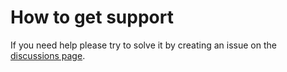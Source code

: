 # How to get support

If you need help please try to solve it by creating an issue on the [discussions page](https://github.com/D3strukt0r/docker-nginx/discussions).
